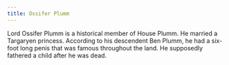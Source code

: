 ```yaml
---
title: Ossifer Plumm
---
```


Lord Ossifer Plumm is a historical member of House Plumm. He married a Targaryen princess. According to his descendent Ben Plumm, he had a six-foot long penis that was famous throughout the land. He supposedly fathered a child after he was dead. 


